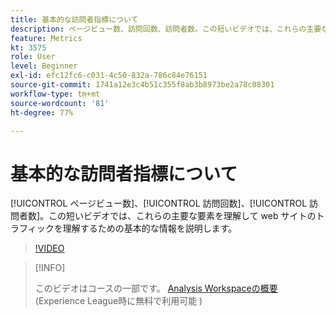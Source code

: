 ```yaml
---
title: 基本的な訪問者指標について
description: ページビュー数、訪問回数、訪問者数。この短いビデオでは、これらの主要な要素を理解して web サイトのトラフィックを理解するための基本的な情報を説明します。
feature: Metrics
kt: 3575
role: User
level: Beginner
exl-id: efc12fc6-c031-4c50-832a-786c84e76151
source-git-commit: 1741a12e3c4b51c355f8ab3b8973be2a78c08301
workflow-type: tm+mt
source-wordcount: '81'
ht-degree: 77%

---
```


# 基本的な訪問者指標について

[!UICONTROL ページビュー数]、[!UICONTROL 訪問回数]、[!UICONTROL 訪問者数]。この短いビデオでは、これらの主要な要素を理解して web サイトのトラフィックを理解するための基本的な情報を説明します。

>[!VIDEO](https://video.tv.adobe.com/v/28774/?quality=12)

>[!INFO]
>
> このビデオはコースの一部です。 [Analysis Workspaceの概要](https://experienceleague.adobe.com/?recommended=Analytics-U-1-2020.1.workspace&amp;lang=ja)(Experience League時に無料で利用可能 )
